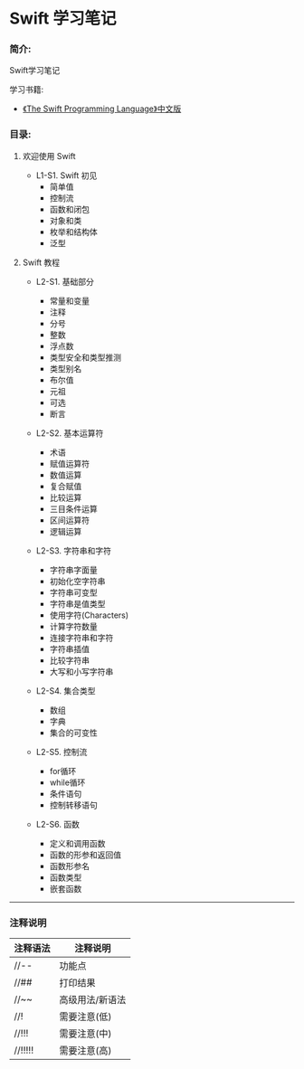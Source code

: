# Swift 学习笔记

### 简介:

Swift学习笔记

学习书籍:

 * [《The Swift Programming Language》中文版](https://www.gitbook.com/book/numbbbbb/-the-swift-programming-language-/details)



### 目录:
1. 欢迎使用 Swift
	* L1-S1. Swift 初见
		* 简单值
		* 控制流
		* 函数和闭包
		* 对象和类
		* 枚举和结构体
		* 泛型
		
2. Swift 教程
	* L2-S1. 基础部分
		* 常量和变量
		* 注释
		* 分号
		* 整数
		* 浮点数
		* 类型安全和类型推测
		* 类型别名
		* 布尔值
		* 元祖
		* 可选
		* 断言
		
	* L2-S2. 基本运算符
		* 术语
		* 赋值运算符
		* 数值运算
		* 复合赋值
		* 比较运算
		* 三目条件运算
		* 区间运算符
		* 逻辑运算
		
	* L2-S3. 字符串和字符
		* 字符串字面量
		* 初始化空字符串
		* 字符串可变型
		* 字符串是值类型
		* 使用字符(Characters)
		* 计算字符数量
		* 连接字符串和字符
		* 字符串插值
		* 比较字符串
		* 大写和小写字符串
		
	* L2-S4. 集合类型
		* 数组
		* 字典
		* 集合的可变性
		
    * L2-S5. 控制流
        * for循环
        * while循环
        * 条件语句
        * 控制转移语句 
        
 	* L2-S6. 函数
 		* 定义和调用函数
 		* 函数的形参和返回值
 		* 函数形参名
 		* 函数类型
 		* 嵌套函数
 		
 		




---

### 注释说明


注释语法	     | 注释说明
--------     | --------
//--         | 功能点
//##         | 打印结果
//~~		 | 高级用法/新语法
//!          | 需要注意(低)
//!!!        | 需要注意(中)
//!!!!!      | 需要注意(高)
